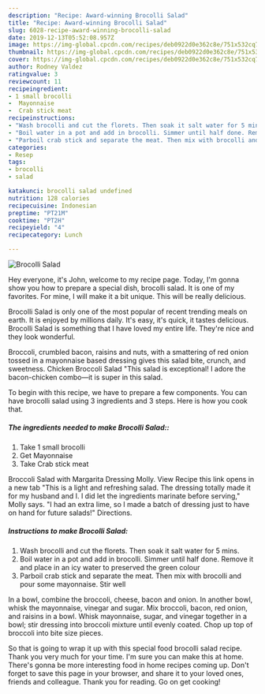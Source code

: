 ```yaml
---
description: "Recipe: Award-winning Brocolli Salad"
title: "Recipe: Award-winning Brocolli Salad"
slug: 6028-recipe-award-winning-brocolli-salad
date: 2019-12-13T05:52:08.957Z
image: https://img-global.cpcdn.com/recipes/deb0922d0e362c8e/751x532cq70/brocolli-salad-recipe-main-photo.jpg
thumbnail: https://img-global.cpcdn.com/recipes/deb0922d0e362c8e/751x532cq70/brocolli-salad-recipe-main-photo.jpg
cover: https://img-global.cpcdn.com/recipes/deb0922d0e362c8e/751x532cq70/brocolli-salad-recipe-main-photo.jpg
author: Rodney Valdez
ratingvalue: 3
reviewcount: 11
recipeingredient:
- 1 small brocolli
-  Mayonnaise
-  Crab stick meat
recipeinstructions:
- "Wash brocolli and cut the florets. Then soak it salt water for 5 mins."
- "Boil water in a pot and add in brocolli. Simmer until half done. Remove it and place in an icy water to preserved the green colour"
- "Parboil crab stick and separate the meat. Then mix with brocolli and pour some mayonnaise. Stir well"
categories:
- Resep
tags:
- brocolli
- salad

katakunci: brocolli salad undefined
nutrition: 128 calories
recipecuisine: Indonesian
preptime: "PT21M"
cooktime: "PT2H"
recipeyield: "4"
recipecategory: Lunch

---
```



![Brocolli Salad](https://img-global.cpcdn.com/recipes/deb0922d0e362c8e/751x532cq70/brocolli-salad-recipe-main-photo.jpg)

Hey everyone, it's John, welcome to my recipe page. Today, I'm gonna show you how to prepare a special dish, brocolli salad. It is one of my favorites. For mine, I will make it a bit unique. This will be really delicious.

Brocolli Salad is only one of the most popular of recent trending meals on earth. It is enjoyed by millions daily. It's easy, it's quick, it tastes delicious. Brocolli Salad is something that I have loved my entire life. They're nice and they look wonderful.

Broccoli, crumbled bacon, raisins and nuts, with a smattering of red onion tossed in a mayonnaise based dressing gives this salad bite, crunch, and sweetness. Chicken Broccoli Salad &#34;This salad is exceptional! I adore the bacon-chicken combo—it is super in this salad.


To begin with this recipe, we have to prepare a few components. You can have brocolli salad using 3 ingredients and 3 steps. Here is how you cook that.

##### The ingredients needed to make Brocolli Salad::

1. Take 1 small brocolli
1. Get  Mayonnaise
1. Take  Crab stick meat


Broccoli Salad with Margarita Dressing Molly. View Recipe this link opens in a new tab &#34;This is a light and refreshing salad. The dressing totally made it for my husband and I. I did let the ingredients marinate before serving,&#34; Molly says. &#34;I had an extra lime, so I made a batch of dressing just to have on hand for future salads!&#34; Directions. 

##### Instructions to make Brocolli Salad:

1. Wash brocolli and cut the florets. Then soak it salt water for 5 mins.
1. Boil water in a pot and add in brocolli. Simmer until half done. Remove it and place in an icy water to preserved the green colour
1. Parboil crab stick and separate the meat. Then mix with brocolli and pour some mayonnaise. Stir well


In a bowl, combine the broccoli, cheese, bacon and onion. In another bowl, whisk the mayonnaise, vinegar and sugar. Mix broccoli, bacon, red onion, and raisins in a bowl. Whisk mayonnaise, sugar, and vinegar together in a bowl; stir dressing into broccoli mixture until evenly coated. Chop up top of broccoli into bite size pieces. 

So that is going to wrap it up with this special food brocolli salad recipe. Thank you very much for your time. I'm sure you can make this at home. There's gonna be more interesting food in home recipes coming up. Don't forget to save this page in your browser, and share it to your loved ones, friends and colleague. Thank you for reading. Go on get cooking!
